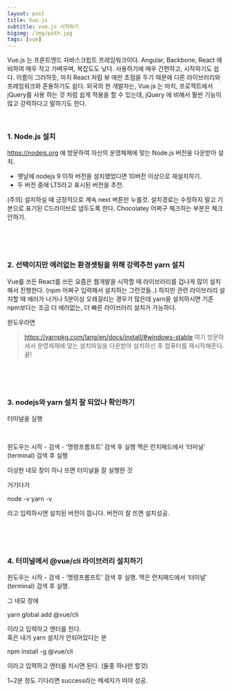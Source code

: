 ```yaml
---
layout: post
title: Vue.js
subtitle: vue.js 시작하기
bigimg: /img/path.jpg
tags: [vue]
---
```


Vue.js 는 프론트엔드 자바스크립트 프레임워크이다. Angular, Backbone, React 에 비하여 매우 작고 가벼우며, 복잡도도 낮다. 사용하기에 매우 간편하고, 시작하기도 쉽다. 이름이 그러하듯, 마치 React 처럼 뷰 에만 초점을 두기 때문에 다른 라이브러리와 프레임워크와 혼용하기도 쉽다. 외국의 한 개발자는, Vue.js 는 마치, 프로젝트에서 jQuery를 사용 하는 것 처럼 쉽게 적용을 할 수 있는데, jQuery 에 비해서 훨씬 기능이 많고 강력하다고 말하기도 한다. 


<br/>

### 1. Node.js 설치

https://nodejs.org 에 방문하여 자신의 운영체제에 맞는 Node.js 버전을 다운받아 설치.  

- 옛날에 nodejs 9 이하 버전을 설치했었다면 10버전 이상으로 재설치하기. 
- 두 버전 중에 LTS라고 표시된 버전을 추천. 

(주의) 설치하실 때 긍정적으로 계속 next 버튼만 누를것. 설치경로는 수정하지 말고 기본으로 표기된 C드라이브로 냅두도록 한다. Chocolatey 어쩌구 체크하는 부분은 체크안하기. 

<br/>
<br/>
<br/>

### 2. 선택이지만 에러없는 환경셋팅을 위해 강력추천 yarn 설치 

Vue를 쓰든 React를 쓰든 요즘은 웹개발을 시작할 때 라이브러리를 겁나게 많이 설치해서 진행한다.
(npm 어쩌구 입력해서 설치하는 그런것들..) 하지만 관련 라이브러리 설치할 때 에러가 나거나 5분이상 오래걸리는 경우가 많은데 yarn을 설치하시면 기존 npm보다는 조금 더 에러없는, 더 빠른 라이브러리 설치가 가능하다.

윈도우라면 
> https://yarnpkg.com/lang/en/docs/install/#windows-stable 
여기 방문하셔서 운영체제에 맞는 설치파일을 다운받아 설치하신 후 컴퓨터를 재시작해준다. 끝! 


<br/>
<br/>
<br/>

### 3. nodejs와 yarn 설치 잘 되었나 확인하기 

터미널을 실행  

<br/>

윈도우는 시작 - 검색 - ‘명령프롬프트’ 검색 후 실행 
맥은 런치패드에서 ‘터미널’ (terminal) 검색 후 실행 

이상한 네모 창이 하나 뜨면 터미널을 잘 실행한 것  

거기다가  

node -v 
yarn -v  

라고 입력하시면 설치된 버전이 뜹니다. 버전이 잘 뜨면 설치성공.

<br/>
<br/>
<br/>

### 4. 터미널에서 @vue/cli 라이브러리 설치하기

윈도우는 시작 - 검색 - ‘명령프롬프트’ 검색 후 실행.
맥은 런치패드에서 ‘터미널’ (terminal) 검색 후 실행.

그 네모 창에 

yarn global add @vue/cli 

이라고 입력하고 엔터를 친다.  
혹은 내가 yarn 설치가 안되어있다는 분 

npm install -g @vue/cli 

이라고 입력하고 엔터를 치시면 된다. (둘중 하나만 할것) 



1~2분 정도 기다리면 success라는 메세지가 떠야 성공.  
